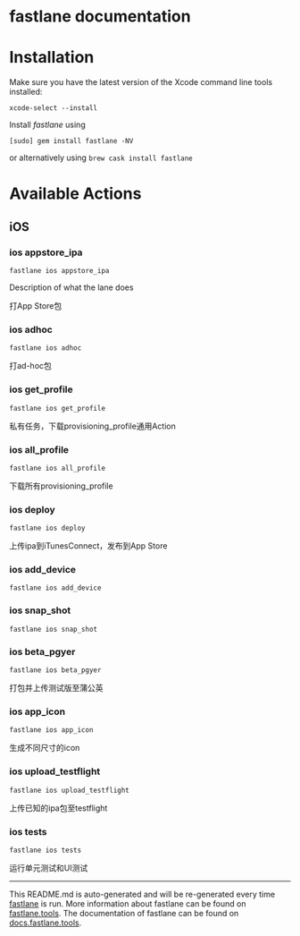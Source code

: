 fastlane documentation
================
# Installation

Make sure you have the latest version of the Xcode command line tools installed:

```
xcode-select --install
```

Install _fastlane_ using
```
[sudo] gem install fastlane -NV
```
or alternatively using `brew cask install fastlane`

# Available Actions
## iOS
### ios appstore_ipa
```
fastlane ios appstore_ipa
```
Description of what the lane does

打App Store包
### ios adhoc
```
fastlane ios adhoc
```
打ad-hoc包
### ios get_profile
```
fastlane ios get_profile
```
私有任务，下载provisioning_profile通用Action
### ios all_profile
```
fastlane ios all_profile
```
下载所有provisioning_profile
### ios deploy
```
fastlane ios deploy
```
上传ipa到iTunesConnect，发布到App Store
### ios add_device
```
fastlane ios add_device
```

### ios snap_shot
```
fastlane ios snap_shot
```

### ios beta_pgyer
```
fastlane ios beta_pgyer
```
打包并上传测试版至蒲公英
### ios app_icon
```
fastlane ios app_icon
```
生成不同尺寸的icon
### ios upload_testflight
```
fastlane ios upload_testflight
```
上传已知的ipa包至testflight
### ios tests
```
fastlane ios tests
```
运行单元测试和UI测试

----

This README.md is auto-generated and will be re-generated every time [fastlane](https://fastlane.tools) is run.
More information about fastlane can be found on [fastlane.tools](https://fastlane.tools).
The documentation of fastlane can be found on [docs.fastlane.tools](https://docs.fastlane.tools).
